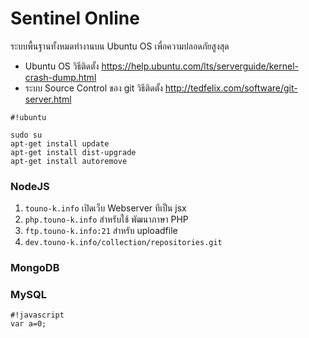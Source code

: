 # **Sentinel Online** #
ระบบพื้นฐานทั้งหมดทำงานบน Ubuntu OS เพื่อความปลอดภัยสูงสุด

* Ubuntu OS วิธีติดตั้ง https://help.ubuntu.com/lts/serverguide/kernel-crash-dump.html
* ระบบ Source Control ของ git วิธีติดตั้ง http://tedfelix.com/software/git-server.html


```
#!ubuntu

sudo su
apt-get install update
apt-get install dist-upgrade
apt-get install autoremove
```



### NodeJS ###
1. `touno-k.info` เปิดเว็บ Webserver ทีเป็น jsx 
2. `php.touno-k.info` สำหรับใช้ พัฒนาภาษา PHP
3. `ftp.touno-k.info:21` สำหรับ uploadfile
4. `dev.touno-k.info/collection/repositories.git`

### MongoDB ###


### MySQL ###

```
#!javascript
var a=0;

```